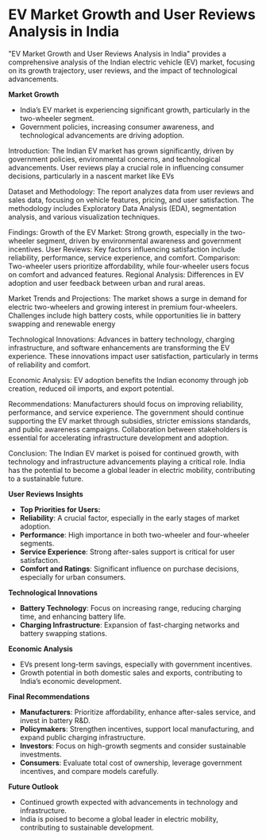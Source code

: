 # EV Market Growth and User Reviews Analysis in India
 "EV Market Growth and User Reviews Analysis in India" provides a comprehensive analysis of the Indian electric vehicle (EV) market, focusing on its growth trajectory, user reviews, and the impact of technological advancements.


 **Market Growth**
- India’s EV market is experiencing significant growth, particularly in the two-wheeler segment.
- Government policies, increasing consumer awareness, and technological advancements are driving adoption.

Introduction:
The Indian EV market has grown significantly, driven by government policies, environmental concerns, and technological advancements.
User reviews play a crucial role in influencing consumer decisions, particularly in a nascent market like EVs

Dataset and Methodology:
The report analyzes data from user reviews and sales data, focusing on vehicle features, pricing, and user satisfaction.
The methodology includes Exploratory Data Analysis (EDA), segmentation analysis, and various visualization techniques.

Findings:
Growth of the EV Market: Strong growth, especially in the two-wheeler segment, driven by environmental awareness and government incentives.
User Reviews: Key factors influencing satisfaction include reliability, performance, service experience, and comfort.
Comparison: Two-wheeler users prioritize affordability, while four-wheeler users focus on comfort and advanced features.
Regional Analysis: Differences in EV adoption and user feedback between urban and rural areas.

Market Trends and Projections:
The market shows a surge in demand for electric two-wheelers and growing interest in premium four-wheelers.
Challenges include high battery costs, while opportunities lie in battery swapping and renewable energy 

Technological Innovations:
Advances in battery technology, charging infrastructure, and software enhancements are transforming the EV experience.
These innovations impact user satisfaction, particularly in terms of reliability and comfort.

Economic Analysis:
EV adoption benefits the Indian economy through job creation, reduced oil imports, and export potential.

Recommendations:
Manufacturers should focus on improving reliability, performance, and service experience.
The government should continue supporting the EV market through subsidies, stricter emissions standards, and public awareness campaigns.
Collaboration between stakeholders is essential for accelerating infrastructure development and adoption.

Conclusion:
The Indian EV market is poised for continued growth, with technology and infrastructure advancements playing a critical role.
India has the potential to become a global leader in electric mobility, contributing to a sustainable future.

 **User Reviews Insights**
  - **Top Priorities for Users:**
  - **Reliability**: A crucial factor, especially in the early stages of market adoption.
  - **Performance**: High importance in both two-wheeler and four-wheeler segments.
  - **Service Experience**: Strong after-sales support is critical for user satisfaction.
  - **Comfort and Ratings**: Significant influence on purchase decisions, especially for urban consumers.

 **Technological Innovations**
- **Battery Technology**: Focus on increasing range, reducing charging time, and enhancing battery life.
- **Charging Infrastructure**: Expansion of fast-charging networks and battery swapping stations.

 **Economic Analysis**
- EVs present long-term savings, especially with government incentives.
- Growth potential in both domestic sales and exports, contributing to India’s economic development.

 **Final Recommendations**
- **Manufacturers**: Prioritize affordability, enhance after-sales service, and invest in battery R&D.
- **Policymakers**: Strengthen incentives, support local manufacturing, and expand public charging infrastructure.
- **Investors**: Focus on high-growth segments and consider sustainable investments.
- **Consumers**: Evaluate total cost of ownership, leverage government incentives, and compare models carefully.

 **Future Outlook**
- Continued growth expected with advancements in technology and infrastructure.
- India is poised to become a global leader in electric mobility, contributing to sustainable development.
